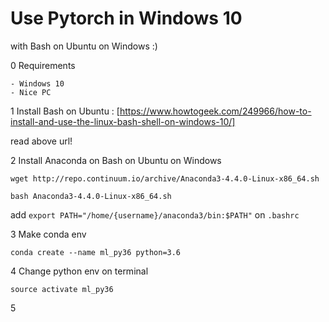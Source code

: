 # Use Pytorch in Windows 10

with Bash on Ubuntu on Windows :)

0 Requirements

    - Windows 10
    - Nice PC
    

1 Install Bash on Ubuntu : 
[https://www.howtogeek.com/249966/how-to-install-and-use-the-linux-bash-shell-on-windows-10/]

read above url!

2 Install Anaconda on Bash on Ubuntu on Windows

```
wget http://repo.continuum.io/archive/Anaconda3-4.4.0-Linux-x86_64.sh

bash Anaconda3-4.4.0-Linux-x86_64.sh

```

add `export PATH="/home/{username}/anaconda3/bin:$PATH"` on `.bashrc`

3 Make conda env
```
conda create --name ml_py36 python=3.6
```

4 Change python env on terminal

```
source activate ml_py36
```

5 
